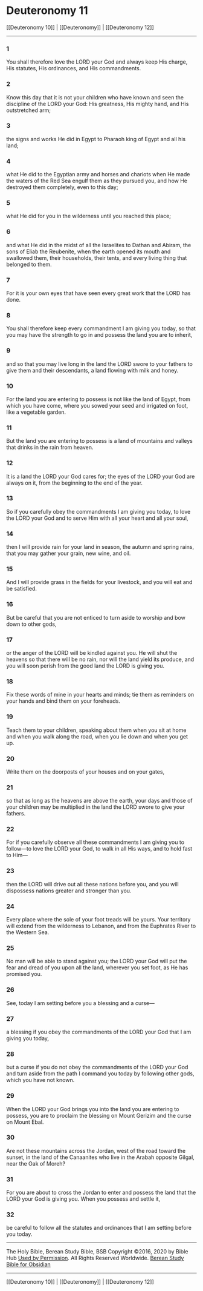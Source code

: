 # Deuteronomy 11

[[Deuteronomy 10]] | [[Deuteronomy]] | [[Deuteronomy 12]]

---

### 1
You shall therefore love the LORD your God and always keep His charge, His statutes, His ordinances, and His commandments.

### 2
Know this day that it is not your children who have known and seen the discipline of the LORD your God: His greatness, His mighty hand, and His outstretched arm;

### 3
the signs and works He did in Egypt to Pharaoh king of Egypt and all his land;

### 4
what He did to the Egyptian army and horses and chariots when He made the waters of the Red Sea engulf them as they pursued you, and how He destroyed them completely, even to this day;

### 5
what He did for you in the wilderness until you reached this place;

### 6
and what He did in the midst of all the Israelites to Dathan and Abiram, the sons of Eliab the Reubenite, when the earth opened its mouth and swallowed them, their households, their tents, and every living thing that belonged to them.

### 7
For it is your own eyes that have seen every great work that the LORD has done.

### 8
You shall therefore keep every commandment I am giving you today, so that you may have the strength to go in and possess the land you are to inherit,

### 9
and so that you may live long in the land the LORD swore to your fathers to give them and their descendants, a land flowing with milk and honey.

### 10
For the land you are entering to possess is not like the land of Egypt, from which you have come, where you sowed your seed and irrigated on foot, like a vegetable garden.

### 11
But the land you are entering to possess is a land of mountains and valleys that drinks in the rain from heaven.

### 12
It is a land the LORD your God cares for; the eyes of the LORD your God are always on it, from the beginning to the end of the year.

### 13
So if you carefully obey the commandments I am giving you today, to love the LORD your God and to serve Him with all your heart and all your soul,

### 14
then I will provide rain for your land in season, the autumn and spring rains, that you may gather your grain, new wine, and oil.

### 15
And I will provide grass in the fields for your livestock, and you will eat and be satisfied.

### 16
But be careful that you are not enticed to turn aside to worship and bow down to other gods,

### 17
or the anger of the LORD will be kindled against you. He will shut the heavens so that there will be no rain, nor will the land yield its produce, and you will soon perish from the good land the LORD is giving you.

### 18
Fix these words of mine in your hearts and minds; tie them as reminders on your hands and bind them on your foreheads.

### 19
Teach them to your children, speaking about them when you sit at home and when you walk along the road, when you lie down and when you get up.

### 20
Write them on the doorposts of your houses and on your gates,

### 21
so that as long as the heavens are above the earth, your days and those of your children may be multiplied in the land the LORD swore to give your fathers.

### 22
For if you carefully observe all these commandments I am giving you to follow—to love the LORD your God, to walk in all His ways, and to hold fast to Him—

### 23
then the LORD will drive out all these nations before you, and you will dispossess nations greater and stronger than you.

### 24
Every place where the sole of your foot treads will be yours. Your territory will extend from the wilderness to Lebanon, and from the Euphrates River to the Western Sea.

### 25
No man will be able to stand against you; the LORD your God will put the fear and dread of you upon all the land, wherever you set foot, as He has promised you.

### 26
See, today I am setting before you a blessing and a curse—

### 27
a blessing if you obey the commandments of the LORD your God that I am giving you today,

### 28
but a curse if you do not obey the commandments of the LORD your God and turn aside from the path I command you today by following other gods, which you have not known.

### 29
When the LORD your God brings you into the land you are entering to possess, you are to proclaim the blessing on Mount Gerizim and the curse on Mount Ebal.

### 30
Are not these mountains across the Jordan, west of the road toward the sunset, in the land of the Canaanites who live in the Arabah opposite Gilgal, near the Oak of Moreh?

### 31
For you are about to cross the Jordan to enter and possess the land that the LORD your God is giving you. When you possess and settle it,

### 32
be careful to follow all the statutes and ordinances that I am setting before you today.

---

The Holy Bible, Berean Study Bible, BSB
Copyright ©2016, 2020 by Bible Hub
[Used by Permission](https://berean.bible/terms.htm). All Rights Reserved Worldwide.
[Berean Study Bible for Obsidian](https://github.com/gapmiss/berean-study-bible-for-obsidian)

---

[[Deuteronomy 10]] | [[Deuteronomy]] | [[Deuteronomy 12]]

